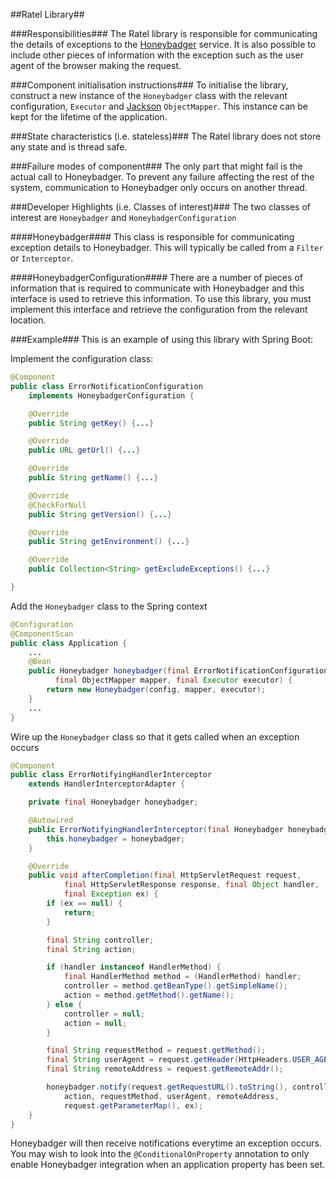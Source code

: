 ##Ratel Library##

###Responsibilities###
The Ratel library is responsible for communicating the details of exceptions to
the [Honeybadger](https://honeybadger.io) service. It is also possible to
include other pieces of information with the exception such as the user agent
of the browser making the request.

###Component initialisation instructions###
To initialise the library, construct a new instance of the `Honeybadger` class
with the relevant configuration, `Executor` and
[Jackson](http://wiki.fasterxml.com/JacksonHome) `ObjectMapper`. This instance
can be kept for the lifetime of the application.

###State characteristics (i.e. stateless)###
The Ratel library does not store any state and is thread safe.

###Failure modes of component###
The only part that might fail is the actual call to Honeybadger. To prevent any
failure affecting the rest of the system, communication to Honeybadger only
occurs on another thread.

###Developer Highlights (i.e. Classes of interest)###
The two classes of interest are `Honeybadger` and `HoneybadgerConfiguration`

####Honeybadger####
This class is responsible for communicating exception details to Honeybadger.
This will typically be called from a `Filter` or `Interceptor`.

####HoneybadgerConfiguration####
There are a number of pieces of information that is required to communicate
with Honeybadger and this interface is used to retrieve this information. To
use this library, you must implement this interface and retrieve the
configuration from the relevant location.

###Example###
This is an example of using this library with Spring Boot:

Implement the configuration class:
````java
@Component
public class ErrorNotificationConfiguration
    implements HoneybadgerConfiguration {

    @Override
    public String getKey() {...}

    @Override
    public URL getUrl() {...}

    @Override
    public String getName() {...}

    @Override
    @CheckForNull
    public String getVersion() {...}

    @Override
    public String getEnvironment() {...}

    @Override
    public Collection<String> getExcludeExceptions() {...}

}
````
Add the `Honeybadger` class to the Spring context
````java
@Configuration
@ComponentScan
public class Application {
    ...
    @Bean
    public Honeybadger honeybadger(final ErrorNotificationConfiguration config,
          final ObjectMapper mapper, final Executor executor) {
        return new Honeybadger(config, mapper, executor);
    }
    ...
}
````
Wire up the `Honeybadger` class so that it gets called when an exception occurs
````java
@Component
public class ErrorNotifyingHandlerInterceptor
    extends HandlerInterceptorAdapter {

    private final Honeybadger honeybadger;

    @Autowired
    public ErrorNotifyingHandlerInterceptor(final Honeybadger honeybadger) {
        this.honeybadger = honeybadger;
    }

    @Override
    public void afterCompletion(final HttpServletRequest request,
            final HttpServletResponse response, final Object handler,
            final Exception ex) {
        if (ex == null) {
            return;
        }

        final String controller;
        final String action;

        if (handler instanceof HandlerMethod) {
            final HandlerMethod method = (HandlerMethod) handler;
            controller = method.getBeanType().getSimpleName();
            action = method.getMethod().getName();
        } else {
            controller = null;
            action = null;
        }

        final String requestMethod = request.getMethod();
        final String userAgent = request.getHeader(HttpHeaders.USER_AGENT);
        final String remoteAddress = request.getRemoteAddr();

        honeybadger.notify(request.getRequestURL().toString(), controller,
            action, requestMethod, userAgent, remoteAddress,
            request.getParameterMap(), ex);
    }
}
````
Honeybadger will then receive notifications everytime an exception occurs. You may wish to look into the `@ConditionalOnProperty` annotation to only enable Honeybadger integration when an application property has been set.
